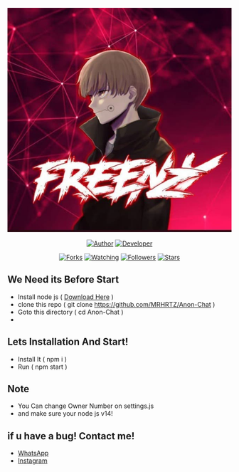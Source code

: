 <p align="center">
<img src="./screenshot/ss.jpg"/>
<a <img src="./screenshot/xy.jpg"/>
<p align="center">
<!-- <h1>ANONYMOUS CHAT BOT</h1> -->
</p>
<p align="center">
<a href="https://github.com/FrenzYSG"><img title="Author" src="https://img.shields.io/badge/Author-FrenzYSG-red.svg?style=for-the-badge&logo=github"></a>
<a
<a href="https://github.com/MRHRTZ"><img title="Developer" src="https://img.shields.io/badge/Developer-MRHRTZ-red.svg?style=for-the-badge&logo=github"></a>
</p>
<p align="center">
<a href="https://github.com/MRHRTZ/Anon-Chat/network/members"><img title="Forks" src="https://img.shields.io/github/forks/MRHRTZ/Anon-Chat?color=red&style=flat-square"></a>
<a href="https://github.com/MRHRTZ/Anon-Chat/watchers"><img title="Watching" src="https://img.shields.io/github/watchers/MRHRTZ/Anon-Chat?label=Watchers&color=blue&style=flat-square"></a>
<a href="https://github.com/MRHRTZ/Anon-Chat"><img title="Followers" src="https://img.shields.io/github/followers/MRHRTZ?color=blue&style=flat-square"></a>
<a href="https://github.com/MRHRTZ/Anon-Chat/stargazers/"><img title="Stars" src="https://img.shields.io/github/stars/MRHRTZ/Anon-Chat?color=red&style=flat-square"></a>
</p>

## We Need its Before Start
- Install node js ( <a href="https://nodejs.org/en/download/">Download Here</a> )
- clone this repo ( git clone https://github.com/MRHRTZ/Anon-Chat )
- Goto this directory ( cd Anon-Chat )
- 
## Lets Installation And Start!
- Install It ( npm i )
- Run ( npm start )

## Note
- You Can change Owner Number on settings.js
- and make sure your node js v14!

## if u have a bug! Contact me!
- <a href="https://wa.me/6285283200715?text=bug report">WhatsApp</a>
- <a href="https://www.instagram.com/frenzy.apk">Instagram</a>
